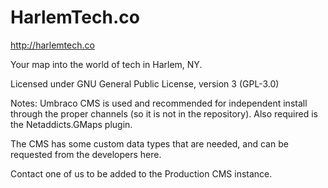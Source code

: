 # HarlemTech.co
http://harlemtech.co

Your map into the world of tech in Harlem, NY.

Licensed under GNU General Public License, version 3 (GPL-3.0)

Notes:
Umbraco CMS is used and recommended for independent install through the proper channels (so it is not in the repository).
Also required is the Netaddicts.GMaps plugin.

The CMS has some custom data types that are needed, and can be requested from the developers here.

Contact one of us to be added to the Production CMS instance.
